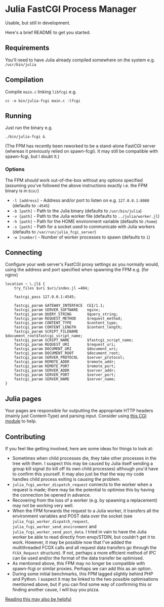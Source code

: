 # Julia FastCGI Process Manager

Usable, but still in development.

Here's a brief README to get you started.

## Requirements

You'll need to have Julia already compiled somewhere on the system e.g. `/usr/bin/julia`

## Compilation

Compile `main.c` linking `libfcgi` e.g.

```
cc -o bin/julia-fcgi main.c -lfcgi
```

## Running

Just run the binary e.g.

```
./bin/julia-fcgi &
```

(The FPM has recently been reworked to be a stand-alone FastCGI server (whereas it previously relied on spawn-fcgi). It may still be compatible with spawn-fcgi, but I doubt it.)

### Options

The FPM _should_ work out-of-the-box without any options specified (assuming you've followed the above instructions exactly i.e. the FPM binary is in `bin/`)

* `-l [address]` - Address and/or port to listen on e.g. `127.0.0.1:8080` (defaults to `:4545`)
* `-b [path]` - Path to the Julia binary (defaults to `/usr/bin/julia`)
* `-v [path]` - Path to the Julia worker file (defaults to `../julia/worker.jl`)
* `-h [path]` - Path for the HOME environment variable (defaults to `/home`)
* `-s [path]` - Path for a socket used to communicate with Julia workers (defaults to `/var/run/julia_fcgi_server`)
* `-w [number]` - Number of worker processes to spawn (defaults to `1`)

## Connecting

Configure your web server's FastCGI proxy settings as you normally would, using the address and port specified when spawning the FPM e.g. (for nginx)

    location ~ \.jl$ {
        try_files $uri $uri/index.jl =404;

        fastcgi_pass 127.0.0.1:4545;

        fastcgi_param GATEWAY_INTERFACE  CGI/1.1;
        fastcgi_param SERVER_SOFTWARE    nginx;
        fastcgi_param QUERY_STRING       $query_string;
        fastcgi_param REQUEST_METHOD     $request_method;
        fastcgi_param CONTENT_TYPE       $content_type;
        fastcgi_param CONTENT_LENGTH     $content_length;
        fastcgi_param SCRIPT_FILENAME    $document_root$fastcgi_script_name;
        fastcgi_param SCRIPT_NAME        $fastcgi_script_name;
        fastcgi_param REQUEST_URI        $request_uri;
        fastcgi_param DOCUMENT_URI       $document_uri;
        fastcgi_param DOCUMENT_ROOT      $document_root;
        fastcgi_param SERVER_PROTOCOL    $server_protocol;
        fastcgi_param REMOTE_ADDR        $remote_addr;
        fastcgi_param REMOTE_PORT        $remote_port;
        fastcgi_param SERVER_ADDR        $server_addr;
        fastcgi_param SERVER_PORT        $server_port;
        fastcgi_param SERVER_NAME        $server_name;
    }

## Julia pages

Your pages are responsible for outputting the appropriate HTTP headers (mainly just Content-Type) and parsing input. Consider using [this CGI module](https://github.com/Jaylle/CGI.jl) to help.

## Contributing

If you feel like getting involved, here are some ideas for things to look at:

- Sometimes when child processes die, they take other processes in the tree with them. I suspect this may be caused by Julia itself sending a group kill signal (to kill off its own child processes) although you'd have to confirm this yourself. It may also just be that the way my code handles child process exiting is causing the problem.
- `julia_fcgi_worker_dispatch_request` connects to the worker when a request is made; there may be the potential to optimise this by having the connection be opened in advance.
- Recovering from the loss of a worker (e.g. by spawning a replacement) may not be working very well.
- When the FPM forwards the request to a Julia worker, it transfers all the environment variables and POST data over the socket (see `julia_fcgi_worker_dispatch_request`, `julia_fcgi_worker_send_environment` and `julia_fcgi_worker_send_post_data`. I tried in vain to have the Julia worker be able to read directly from envp/STDIN, but couldn't get it to work. However, it may be possible now that I've added the multithreaded FCGX calls and all request data transfers go through the `FCGX_Request` structure). If not, perhaps a more efficient method of IPC can be used and/or the format of the data transfer be optimised.
- As mentioned above, this FPM may no longer be compatible with spawn-fcgi or similar proxies. Perhaps we can add this as an option.
- During some initial benchmarks, this FPM lagged slightly behind PHP and Python. I suspect it may be linked to the two possible optimisations mentioned above, but if you can find some way of confirming this or finding another cause, I will buy you pizza.

[Reading this may also be helpful](https://thenewphalls.wordpress.com/2014/07/11/web-development-in-julia-a-progress-report-warning-contains-benchmarks/)